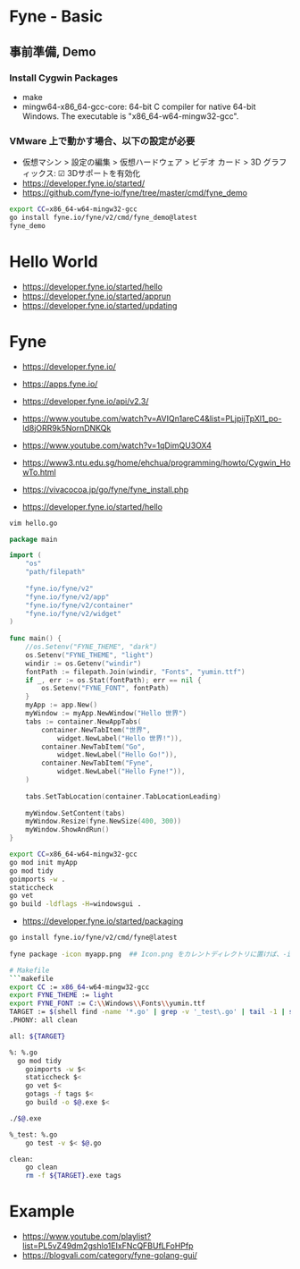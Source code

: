# Fyne - Basic
## 事前準備, Demo
### Install Cygwin Packages
- make
- mingw64-x86_64-gcc-core: 64-bit C compiler for native 64-bit Windows. The executable is "x86_64-w64-mingw32-gcc".
<!-- - mingw64-i686-gcc-core: 64-bit C compiler for native 32-bit Windows. The executable is "i686-w64-mingw32-gcc". (いらない) -->
### VMware 上で動かす場合、以下の設定が必要
- 仮想マシン > 設定の編集 > 仮想ハードウェア > ビデオ カード > 3D グラフィックス: &#9745; 3Dサポートを有効化
- https://developer.fyne.io/started/
- https://github.com/fyne-io/fyne/tree/master/cmd/fyne_demo

```bash
export CC=x86_64-w64-mingw32-gcc
go install fyne.io/fyne/v2/cmd/fyne_demo@latest
fyne_demo
```
# Hello World
- https://developer.fyne.io/started/hello
- https://developer.fyne.io/started/apprun
- https://developer.fyne.io/started/updating
# Fyne
- https://developer.fyne.io/
- https://apps.fyne.io/
- https://developer.fyne.io/api/v2.3/

- https://www.youtube.com/watch?v=AVIQn1areC4&list=PLjpijTpXl1_po-ld8jORR9k5NornDNKQk
- https://www.youtube.com/watch?v=1qDimQU3OX4

- https://www3.ntu.edu.sg/home/ehchua/programming/howto/Cygwin_HowTo.html
- https://vivacocoa.jp/go/fyne/fyne_install.php

- https://developer.fyne.io/started/hello

```bash
vim hello.go
```

```go
package main

import (
	"os"
	"path/filepath"
 
	"fyne.io/fyne/v2"
 	"fyne.io/fyne/v2/app"
 	"fyne.io/fyne/v2/container"
 	"fyne.io/fyne/v2/widget"
)
 
func main() {
 	//os.Setenv("FYNE_THEME", "dark")
 	os.Setenv("FYNE_THEME", "light")
 	windir := os.Getenv("windir")
 	fontPath := filepath.Join(windir, "Fonts", "yumin.ttf")
 	if _, err := os.Stat(fontPath); err == nil {
 		os.Setenv("FYNE_FONT", fontPath)
 	}
 	myApp := app.New()
 	myWindow := myApp.NewWindow("Hello 世界") 
 	tabs := container.NewAppTabs(
 		container.NewTabItem("世界",
 			widget.NewLabel("Hello 世界!")),
 		container.NewTabItem("Go",
 			widget.NewLabel("Hello Go!")),
 		container.NewTabItem("Fyne",
 			widget.NewLabel("Hello Fyne!")),
 	)
 
 	tabs.SetTabLocation(container.TabLocationLeading)
 
 	myWindow.SetContent(tabs)
 	myWindow.Resize(fyne.NewSize(400, 300))
 	myWindow.ShowAndRun()
}
```

```bash
export CC=x86_64-w64-mingw32-gcc
go mod init myApp
go mod tidy
goimports -w .
staticcheck
go vet
go build -ldflags -H=windowsgui .
```

- https://developer.fyne.io/started/packaging

```bash
go install fyne.io/fyne/v2/cmd/fyne@latest
 
fyne package -icon myapp.png  ## Icon.png をカレントディレクトリに置けば、-icon オプションはいらない

# Makefile
```makefile
export CC := x86_64-w64-mingw32-gcc
export FYNE_THEME := light
export FYNE_FONT := C:\\Windows\\Fonts\\yumin.ttf
TARGET := $(shell find -name '*.go' | grep -v '_test\.go' | tail -1 | sed 's/\.go//')
.PHONY: all clean

all: ${TARGET}

%: %.go
  go mod tidy
 	goimports -w $<
 	staticcheck $<
 	go vet $<
 	gotags -f tags $<
 	go build -o $@.exe $<
```

```bash
./$@.exe

%_test: %.go
 	go test -v $< $@.go

clean:
 	go clean
 	rm -f ${TARGET}.exe tags
```
# Example
- https://www.youtube.com/playlist?list=PL5vZ49dm2gshlo1EIxFNcQFBUfLFoHPfp
- https://blogvali.com/category/fyne-golang-gui/
